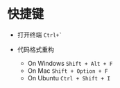 # 快捷键

* 打开终端 ```Ctrl+` ```

* 代码格式重构
  * On Windows `Shift + Alt + F`
  * On Mac `Shift + Option + F`
  * On Ubuntu `Ctrl + Shift + I`